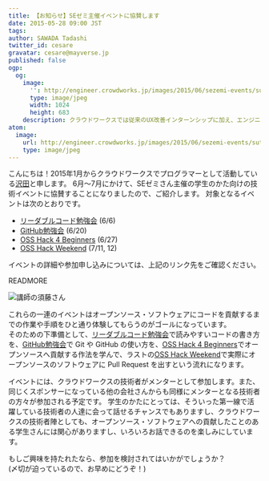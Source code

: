 ```yaml
---
title: 【お知らせ】SEゼミ主催イベントに協賛します
date: 2015-05-28 09:00 JST
tags:
author: SAWADA Tadashi
twitter_id: cesare
gravatar: cesare@mayverse.jp
published: false
ogp:
  og:
    image:
      '': http://engineer.crowdworks.jp/images/2015/06/sezemi-events/suto-san.jpg
      type: image/jpeg
      width: 1024
      height: 683
    description: クラウドワークスでは従来のUX改善インターンシップに加え、エンジニア向けの短期インターンシップを開催します。
atom:
  image:
    url: http://engineer.crowdworks.jp/images/2015/06/sezemi-events/suto-san.png
    type: image/jpeg
---
```


こんにちは！2015年1月からクラウドワークスでプログラマーとして活動している[沢田](https://github.com/cesare)と申します。
6月〜7月にかけて、SEゼミさん主催の学生のかた向けの技術イベントに協賛することになりましたので、ご紹介します。
対象となるイベントは次のとおりです。

* [リーダブルコード勉強会](http://www.seplus.jp/sezemi/) (6/6)
* [GitHub勉強会](http://www.seplus.jp/sezemi/github) (6/20)
* [OSS Hack 4 Beginners](http://www.seplus.jp/sezemi/4beginners) (6/27)
* [OSS Hack Weekend](http://www.seplus.jp/sezemi/ohw) (7/11, 12)

イベントの詳細や参加申し込みについては、上記のリンク先をご確認ください。

READMORE

![講師の須藤さん](2015/06/sezemi-events/suto-san.jpg)

これらの一連のイベントはオープンソース・ソフトウェアにコードを貢献するまでの作業や手順をひと通り体験してもらうのがゴールになっています。  
そのための下準備として、[リーダブルコード勉強会](http://www.seplus.jp/sezemi/)で読みやすいコードの書き方を、[GitHub勉強会](http://www.seplus.jp/sezemi/github)で Git や GitHub の使い方を、[OSS Hack 4 Beginners](http://www.seplus.jp/sezemi/4beginners)でオープンソースへ貢献する作法を学んで、ラストの[OSS Hack Weekend](http://www.seplus.jp/sezemi/ohw)で実際にオープンソースのソフトウェアに Pull Request を出すという流れになります。

イベントには、クラウドワークスの技術者がメンターとして参加します。また、同じくスポンサーになっている他の会社さんからも同様にメンターとなる技術者の方々が参加される予定です。
学生のかたにとっては、そういった第一線で活躍している技術者の人達に会って話せるチャンスでもありますし、クラウドワークスの技術者陣としても、オープンソース・ソフトウェアへの貢献したことのある学生さんには関心がありますし、いろいろお話できるのを楽しみにしています。

もしご興味を持たれたなら、参加を検討されてはいかがでしょうか？  
(〆切が迫っているので、お早めにどうぞ！)
